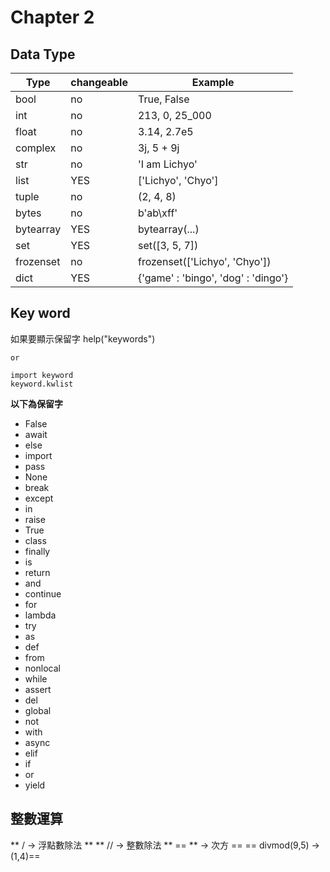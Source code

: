 # Chapter 2

## Data Type
| Type | changeable | Example |
|------|------------|---------|
| bool | no | True, False |
| int | no | 213, 0, 25_000 |
| float | no | 3.14, 2.7e5 |
| complex | no | 3j, 5 + 9j |
| str | no | 'I am Lichyo' |
| list | YES | ['Lichyo', 'Chyo'] |
| tuple | no | (2, 4, 8) |
| bytes | no | b'ab\xff' |
| bytearray | YES | bytearray(...) |
| set | YES | set([3, 5, 7]) |
| frozenset | no | frozenset(['Lichyo', 'Chyo'])
| dict | YES | {'game' : 'bingo', 'dog' : 'dingo'} |

## Key word
如果要顯示保留字
    help("keywords")

    or
     
    import keyword
    keyword.kwlist

**以下為保留字**
- False
- await
- else
- import
- pass
- None
- break
- except
- in
- raise
- True
- class 
- finally
- is
- return 
- and
- continue
- for
- lambda
- try
- as
- def
- from
- nonlocal
- while
- assert
- del
- global
- not
- with
- async
- elif
- if
- or
- yield

## 整數運算
** / -> 浮點數除法 **
** // -> 整數除法 **
== ** -> 次方 ==
== divmod(9,5) -> (1,4)==
